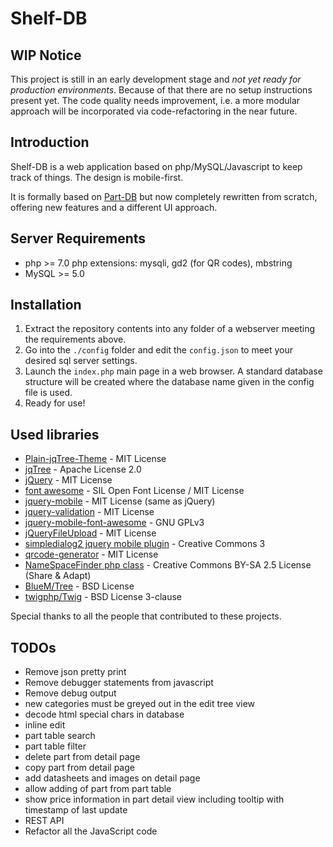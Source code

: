 Shelf-DB
========

WIP Notice
----------

This project is still in an early development stage and *not yet ready for production environments*. Because of that there are no setup instructions present yet. The code quality needs improvement, i.e. a more modular approach will be incorporated via code-refactoring in the near future.

Introduction
------------

Shelf-DB is a web application based on php/MySQL/Javascript to keep track of things. The design is mobile-first.

It is formally based on [Part-DB](https://github.com/sandboxgangster/Part-DB) but now completely rewritten from scratch, offering new features and a different UI approach.

Server Requirements
-------------------

 - php >= 7.0
   php extensions: mysqli, gd2 (for QR codes), mbstring
 - MySQL >= 5.0

Installation
------------

 1. Extract the repository contents into any folder of a webserver meeting the requirements above.
 2. Go into the `./config` folder and edit the `config.json` to meet your desired sql server settings.
 3. Launch the `index.php` main page in a web browser. A standard database structure will be created where the database name given in the config file is used.
 4. Ready for use!

Used libraries
--------------

 - [Plain-jqTree-Theme](https://github.com/artlung/Plain-jqTree-Theme) - MIT License
 - [jqTree](http://mbraak.github.io/jqTree/) - Apache License 2.0
 - [jQuery](https://jquery.org) - MIT License
 - [font awesome](http://http://fontawesome.io) - SIL Open Font License / MIT License
 - [jquery-mobile](https://jquerymobile.com/) - MIT License (same as jQuery)
 - [jquery-validation](https://github.com/jquery-validation/jquery-validation) - MIT License
 - [jquery-mobile-font-awesome](https://github.com/dotcastle/jquery-mobile-font-awesome) - GNU GPLv3
 - [jQueryFileUpload](https://github.com/Abban/jQueryFileUpload) - MIT License
 - [simpledialog2 jquery mobile plugin](https://github.com/jtsage/jquery-mobile-simpledialog) - Creative Commons 3
 - [qrcode-generator](https://github.com/kazuhikoarase/qrcode-generator) - MIT License
 - [NameSpaceFinder php class](https://stackoverflow.com/a/22762333) - Creative Commons BY-SA 2.5 License (Share & Adapt)
 - [BlueM/Tree](https://github.com/BlueM/Tree) - BSD License
 - [twigphp/Twig](https://github.com/twigphp/Twig) - BSD License 3-clause

 Special thanks to all the people that contributed to these projects.

TODOs
-----

 - Remove json pretty print
 - Remove debugger statements from javascript
 - Remove debug output
 - new categories must be greyed out in the edit tree view
 - decode html special chars in database
 - inline edit
 - part table search
 - part table filter
 - delete part from detail page
 - copy part from detail page
 - add datasheets and images on detail page
 - allow adding of part from part table
 - show price information in part detail view including tooltip with timestamp of last update
 - REST API
 - Refactor all the JavaScript code
